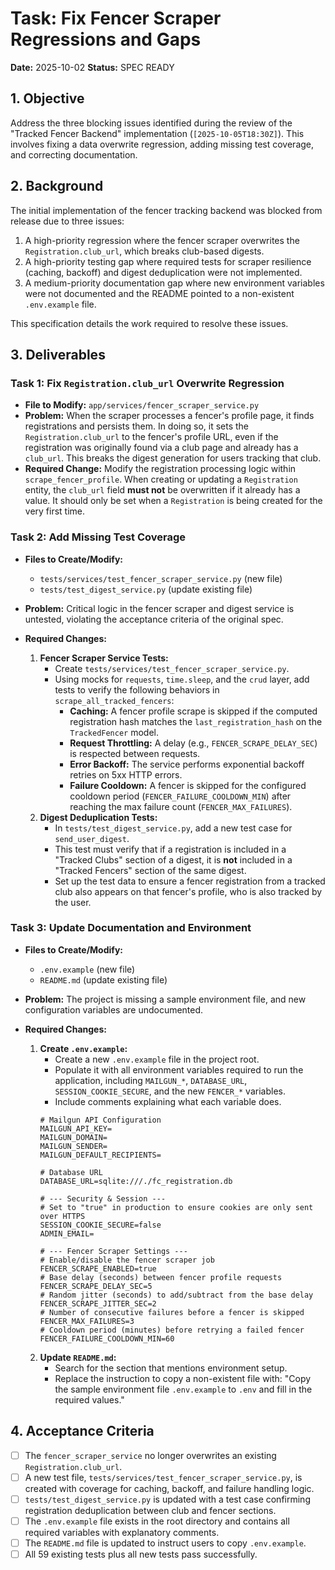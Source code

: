 # Task: Fix Fencer Scraper Regressions and Gaps
**Date:** 2025-10-02
**Status:** SPEC READY

## 1. Objective
Address the three blocking issues identified during the review of the "Tracked Fencer Backend" implementation (`[2025-10-05T18:30Z]`). This involves fixing a data overwrite regression, adding missing test coverage, and correcting documentation.

## 2. Background
The initial implementation of the fencer tracking backend was blocked from release due to three issues:
1.  A high-priority regression where the fencer scraper overwrites the `Registration.club_url`, which breaks club-based digests.
2.  A high-priority testing gap where required tests for scraper resilience (caching, backoff) and digest deduplication were not implemented.
3.  A medium-priority documentation gap where new environment variables were not documented and the README pointed to a non-existent `.env.example` file.

This specification details the work required to resolve these issues.

## 3. Deliverables

### Task 1: Fix `Registration.club_url` Overwrite Regression

*   **File to Modify:** `app/services/fencer_scraper_service.py`
*   **Problem:** When the scraper processes a fencer's profile page, it finds registrations and persists them. In doing so, it sets the `Registration.club_url` to the fencer's profile URL, even if the registration was originally found via a club page and already has a `club_url`. This breaks the digest generation for users tracking that club.
*   **Required Change:** Modify the registration processing logic within `scrape_fencer_profile`. When creating or updating a `Registration` entity, the `club_url` field **must not** be overwritten if it already has a value. It should only be set when a `Registration` is being created for the very first time.

### Task 2: Add Missing Test Coverage

*   **Files to Create/Modify:**
    *   `tests/services/test_fencer_scraper_service.py` (new file)
    *   `tests/test_digest_service.py` (update existing file)

*   **Problem:** Critical logic in the fencer scraper and digest service is untested, violating the acceptance criteria of the original spec.

*   **Required Changes:**
    1.  **Fencer Scraper Service Tests:**
        *   Create `tests/services/test_fencer_scraper_service.py`.
        *   Using mocks for `requests`, `time.sleep`, and the `crud` layer, add tests to verify the following behaviors in `scrape_all_tracked_fencers`:
            *   **Caching:** A fencer profile scrape is skipped if the computed registration hash matches the `last_registration_hash` on the `TrackedFencer` model.
            *   **Request Throttling:** A delay (e.g., `FENCER_SCRAPE_DELAY_SEC`) is respected between requests.
            *   **Error Backoff:** The service performs exponential backoff retries on 5xx HTTP errors.
            *   **Failure Cooldown:** A fencer is skipped for the configured cooldown period (`FENCER_FAILURE_COOLDOWN_MIN`) after reaching the max failure count (`FENCER_MAX_FAILURES`).
    2.  **Digest Deduplication Tests:**
        *   In `tests/test_digest_service.py`, add a new test case for `send_user_digest`.
        *   This test must verify that if a registration is included in a "Tracked Clubs" section of a digest, it is **not** included in a "Tracked Fencers" section of the same digest.
        *   Set up the test data to ensure a fencer registration from a tracked club also appears on that fencer's profile, who is also tracked by the user.

### Task 3: Update Documentation and Environment

*   **Files to Create/Modify:**
    *   `.env.example` (new file)
    *   `README.md` (update existing file)

*   **Problem:** The project is missing a sample environment file, and new configuration variables are undocumented.

*   **Required Changes:**
    1.  **Create `.env.example`:**
        *   Create a new `.env.example` file in the project root.
        *   Populate it with all environment variables required to run the application, including `MAILGUN_*`, `DATABASE_URL`, `SESSION_COOKIE_SECURE`, and the new `FENCER_*` variables.
        *   Include comments explaining what each variable does.
        ```env
        # Mailgun API Configuration
        MAILGUN_API_KEY=
        MAILGUN_DOMAIN=
        MAILGUN_SENDER=
        MAILGUN_DEFAULT_RECIPIENTS=

        # Database URL
        DATABASE_URL=sqlite:///./fc_registration.db

        # --- Security & Session ---
        # Set to "true" in production to ensure cookies are only sent over HTTPS
        SESSION_COOKIE_SECURE=false
        ADMIN_EMAIL=

        # --- Fencer Scraper Settings ---
        # Enable/disable the fencer scraper job
        FENCER_SCRAPE_ENABLED=true
        # Base delay (seconds) between fencer profile requests
        FENCER_SCRAPE_DELAY_SEC=5
        # Random jitter (seconds) to add/subtract from the base delay
        FENCER_SCRAPE_JITTER_SEC=2
        # Number of consecutive failures before a fencer is skipped
        FENCER_MAX_FAILURES=3
        # Cooldown period (minutes) before retrying a failed fencer
        FENCER_FAILURE_COOLDOWN_MIN=60
        ```
    2.  **Update `README.md`:**
        *   Search for the section that mentions environment setup.
        *   Replace the instruction to copy a non-existent file with: "Copy the sample environment file `.env.example` to `.env` and fill in the required values."

## 4. Acceptance Criteria
- [ ] The `fencer_scraper_service` no longer overwrites an existing `Registration.club_url`.
- [ ] A new test file, `tests/services/test_fencer_scraper_service.py`, is created with coverage for caching, backoff, and failure handling logic.
- [ ] `tests/test_digest_service.py` is updated with a test case confirming registration deduplication between club and fencer sections.
- [ ] The `.env.example` file exists in the root directory and contains all required variables with explanatory comments.
- [ ] The `README.md` file is updated to instruct users to copy `.env.example`.
- [ ] All 59 existing tests plus all new tests pass successfully.

